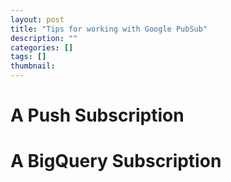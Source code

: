 ```yaml
---
layout: post
title: "Tips for working with Google PubSub"
description: ""
categories: []
tags: []
thumbnail:
---
```


# A Push Subscription

# A BigQuery Subscription

